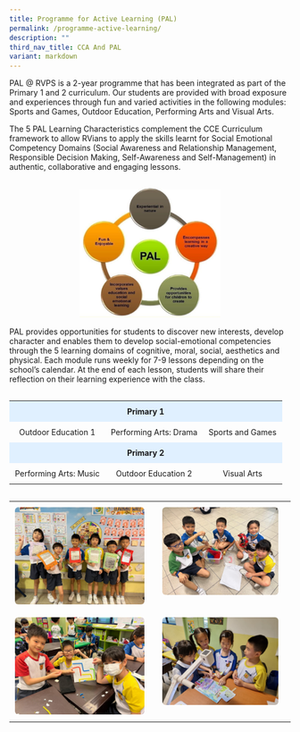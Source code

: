 ```yaml
---
title: Programme for Active Learning (PAL)
permalink: /programme-active-learning/
description: ""
third_nav_title: CCA And PAL
variant: markdown
---
```

<p>PAL @ RVPS is a 2-year programme that has been integrated as part of the
Primary 1 and 2 curriculum. Our students are provided with broad exposure
and experiences through fun and varied activities in the following modules:
Sports and Games, Outdoor Education, Performing Arts and Visual Arts.</p>

<p>The 5 PAL Learning Characteristics complement the CCE Curriculum framework
to allow RVians to apply the skills learnt for Social Emotional Competency
Domains (Social Awareness and Relationship Management, Responsible Decision
Making, Self-Awareness and Self-Management) in authentic, collaborative
and engaging lessons.</p>

<div style="margin-top: 30px;"></div>



<div style="text-align: center;">
  <img style="width: 50%; height: auto; display: inline-block;" alt="PAL 2025" src="/images/2025 PAL/PAL_2025.png">
</div>

<p>PAL provides opportunities for students to discover new interests, develop
character and enables them to develop social-emotional competencies through
the 5 learning domains of cognitive, moral, social, aesthetics and physical.
Each module runs weekly for 7-9 lessons depending on the school’s calendar.
At the end of each lesson, students will share their reflection on their
learning experience with the class.</p>

<div style="margin-top: 30px;"></div>



<table style="border-collapse: collapse; border: none; width: 100%;">
  <tbody>
    <tr>
      <th style="border: none; padding: 10px; background-color: #e0f0ff; text-align: center;" colspan="3">
        Primary 1
      </th>
    </tr>
    <tr>
      <td style="border: none; padding: 10px; text-align: center;">Outdoor Education 1</td>
      <td style="border: none; padding: 10px; text-align: center;">Performing Arts: Drama</td>
      <td style="border: none; padding: 10px; text-align: center;">Sports and Games</td>
    </tr>
    <tr>
      <th style="border: none; padding: 10px; background-color: #e0f0ff; text-align: center;" colspan="3">
        Primary 2
      </th>
    </tr>
    <tr>
      <td style="border: none; padding: 10px; text-align: center;">Performing Arts: Music</td>
      <td style="border: none; padding: 10px; text-align: center;">Outdoor Education 2</td>
      <td style="border: none; padding: 10px; text-align: center;">Visual Arts</td>
    </tr>
  </tbody>
</table>

<div style="margin-top: 30px;"></div>


<table style="border-collapse: collapse; border: none; width: 100%; margin-top: 20px;">
  <tbody>
    <tr>
      <td style="border: none; padding: 10px; vertical-align: top;">
        <div style="text-align: center;">
          <img style="width: 100%; max-width: 400px; height: auto; border-radius: 6px;" alt="Through the Looking Glass of Friendship" src="/images/2025 PAL/7_Through_the_looking_glass_of_friendship.jpg">
        </div>
      </td>
      <td style="border: none; padding: 10px; vertical-align: top;">
        <div style="text-align: center;">
          <img style="width: 90%; max-width: 400px; height: auto; border-radius: 6px;" alt="Theatrical Harmony" src="/images/2025 PAL/9_Theatrical_Harmony.jpg">
        </div>
      </td>
    </tr>
    <tr>
      <td style="border: none; padding: 10px; vertical-align: top;">
        <div style="text-align: center;">
          <img style="width: 100%; max-width: 400px; height: auto; border-radius: 6px;" alt="Navigating Together" src="/images/2025 PAL/8_Navigating_together.jpg">
        </div>
      </td>
      <td style="border: none; padding: 10px; vertical-align: top;">
        <div style="text-align: center;">
          <img style="width: 90%; max-width: 400px; height: auto; border-radius: 6px;" alt="Presenting our Character Puppets" src="/images/2025 PAL/5_Presenting_our_Character_Puppets.jpg">
        </div>
      </td>
    </tr>
  </tbody>
</table>